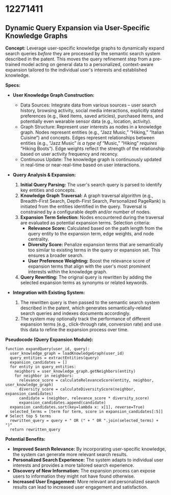 # 12271411

## Dynamic Query Expansion via User-Specific Knowledge Graphs

**Concept:** Leverage user-specific knowledge graphs to dynamically expand search queries *before* they are processed by the semantic search system described in the patent. This moves the query refinement step from a pre-trained model acting on general data to a personalized, context-aware expansion tailored to the individual user's interests and established knowledge.

**Specs:**

*   **User Knowledge Graph Construction:**
    *   Data Sources: Integrate data from various sources – user search history, browsing activity, social media interactions, explicitly stated preferences (e.g., liked items, saved articles), purchased items, and potentially even wearable sensor data (e.g., location, activity).
    *   Graph Structure: Represent user interests as nodes in a knowledge graph.  Nodes represent entities (e.g., “Jazz Music,” “Hiking,” “Italian Cuisine”) and concepts.  Edges represent relationships between entities (e.g., “Jazz Music” *is a type of* “Music,” “Hiking” *requires* “Hiking Boots”).  Edge weights reflect the strength of the relationship based on user activity frequency and recency.
    *   Continuous Update: The knowledge graph is continuously updated in real-time or near-real-time based on user interactions.

*   **Query Analysis & Expansion:**
    1.  **Initial Query Parsing:** The user's search query is parsed to identify key entities and concepts.
    2.  **Knowledge Graph Traversal:** A graph traversal algorithm (e.g., Breadth-First Search, Depth-First Search, Personalized PageRank) is initiated from the entities identified in the query. Traversal is constrained by a configurable depth and/or number of nodes.
    3.  **Expansion Term Selection:**  Nodes encountered during the traversal are evaluated as potential expansion terms. Selection criteria:
        *   **Relevance Score:** Calculated based on the path length from the query entity to the expansion term, edge weights, and node centrality.
        *   **Diversity Score:**  Penalize expansion terms that are semantically too similar to existing terms in the query or expansion set. This ensures a broader search.
        *   **User Preference Weighting:** Boost the relevance score of expansion terms that align with the user's most prominent interests within the knowledge graph.
    4.  **Query Rewriting:** The original query is rewritten by adding the selected expansion terms as synonyms or related keywords.

*   **Integration with Existing System:**
    1.  The rewritten query is then passed to the semantic search system described in the patent, which generates semantically-related search queries and indexes documents accordingly.
    2.  The system may optionally track the performance of different expansion terms (e.g., click-through rate, conversion rate) and use this data to refine the expansion process over time.

**Pseudocode (Query Expansion Module):**

```
function expandQuery(user_id, query):
  user_knowledge_graph = loadKnowledgeGraph(user_id)
  query_entities = extractEntities(query)
  expansion_candidates = []
  for entity in query_entities:
    neighbors = user_knowledge_graph.getNeighbors(entity)
    for neighbor in neighbors:
      relevance_score = calculateRelevanceScore(entity, neighbor, user_knowledge_graph)
      diversity_score = calculateDiversityScore(neighbor, expansion_candidates)
      candidate = (neighbor, relevance_score * diversity_score)
      expansion_candidates.append(candidate)
  expansion_candidates.sort(key=lambda x: x[1], reverse=True)
  selected_terms = [term for term, score in expansion_candidates[:5]] # Select top 5 terms
  rewritten_query = query + " OR (" + " OR ".join(selected_terms) + ")"
  return rewritten_query
```

**Potential Benefits:**

*   **Improved Search Relevance:** By incorporating user-specific knowledge, the system can generate more relevant search results.
*   **Personalized Search Experience:**  The system adapts to individual user interests and provides a more tailored search experience.
*   **Discovery of New Information:** The expansion process can expose users to information they might not have found otherwise.
*   **Increased User Engagement:** More relevant and personalized search results can lead to increased user engagement and satisfaction.